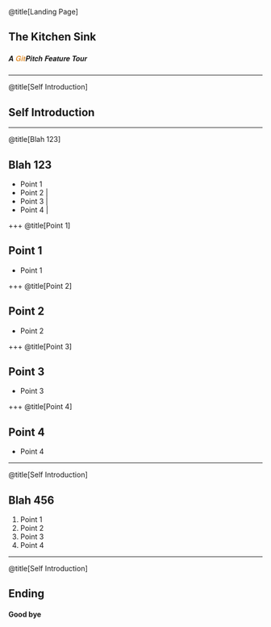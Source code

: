 @title[Landing Page]
## The Kitchen Sink


##### <span style="font-family:Helvetica Neue; font-weight:bold">A <span style="color:#e49436">Git</span>Pitch Feature Tour</span>

---
@title[Self Introduction]
## Self Introduction

---
@title[Blah 123]
## Blah 123

- Point 1
- Point 2 |
- Point 3 |
- Point 4 |

+++
@title[Point 1]
## Point 1

- Point 1

+++
@title[Point 2]
## Point 2

- Point 2

+++
@title[Point 3]
## Point 3

- Point 3

+++
@title[Point 4]
## Point 4

- Point 4

---
@title[Self Introduction]
## Blah 456

1. Point 1
2. Point 2
3. Point 3
4. Point 4

---
@title[Self Introduction]
## Ending

#### Good bye
